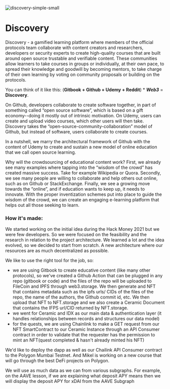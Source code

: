 ![discovery-simple-small](https://user-images.githubusercontent.com/32299095/129428743-302d37de-8d5e-478e-8003-f043c5a7c97c.png)

# Discovery

Discovery - a gamified learning platform where members of the official protocols team collaborate with content creators and researchers, developers or security experts to create high-quality courses that are built around open source trustable and verifiable content. These communities allow learners to take courses in groups or individually, at their own pace, to spread their knowledge and goodwill by becoming mentors, to take charge of their own learning by voting on community proposals or building on the protocols.

You can think of it like this: (**Gitbook + Github + Udemy + Reddit**) \* **_Web3_** = **Discovery**.

On Github, developers collaborate to create software together, in part of something called “open source software”, which is based on a gift economy--doing it mostly out of intrinsic motivation. On Udemy, users can create and upload video courses, which other users will then take. Discovery takes the “open-source-community-collaboration” model of Github, but instead of software, users collaborate to create courses.

In a nutshell, we marry the architectural framework of Github with the content of Udemy to create and sustain a new model of online education that we call open source learning.

Why will the crowdsourcing of educational content work? First, we already see many examples where tapping into the “wisdom of the crowd” has created massive success. Take for example Wikipedia or Quora. Secondly, we see many people are willing to collaborate and help others out online, such as on Github or StackExchange. Finally, we see a growing move towards the “online”, and if education wants to keep up, it needs to innovate. With the proper inventization schemes put into place to guide the wisdom of the crowd, we can create an engaging e-learning platform that helps out all those seeking to learn.

### How it's made:

We started working on the initial idea during the Hack Money 2021 but we were few developers. So we were focused on the feasibility and the research in relation to the project architecture.
We learned a lot and the idea evolved, so we decided to start from scratch. A new architecture where our resources are as much decentralized as possible.

We like to use the right tool for the job, so:

- we are using Gitbook to create educative content (like many other protocols), so we've created a Github Action that can be plugged in any repo (gitbook or code) and the files of the repo will be uploaded to FileCoin and IPFS through web3.storage. We then generate and NFT that contains metadata such as the ipfs urls/ CIDs of the files of the repo, the name of the authors, the Github commit id, etc. We then upload that NFT to NFT.storage and we also create a Ceramic Document that contains the IFPS url/CID returned by NFT.storage.
- we went for Ceramic and IDX as our main data & authentication layer (it handles relationships between records and structures our data model)
- for the quests, we are using Chainlink to make a GET request from our NFT SmartContract to our Ceramic Instance through an API Consumer contract in order to validate that the requester has the permission to mint an NFT(quest completed & hasn't already minted his NFT)

We'd like to deploy the dapp as well as our Chailink API Consumer contract to the Polygon Mumbai Testnet. And Mikel is working on a new course that will go through the best DeFi projects on Polygon.

We will use as much data as we can from various subgraphs. For example, on the AAVE lesson, if we are explaining what deposit APY means then we will display the deposit APY for xDAI from the AAVE Subgraph
